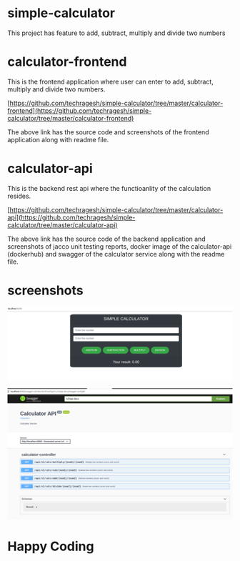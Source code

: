# simple-calculator
This project has feature to add, subtract, multiply and divide two numbers

# calculator-frontend

This is the frontend application where user can enter to add, subtract, multiply and divide two numbers.

[https://github.com/techragesh/simple-calculator/tree/master/calculator-frontend](https://github.com/techragesh/simple-calculator/tree/master/calculator-frontend)

The above link has the source code and screenshots of the frontend application along with readme file. 

# calculator-api

This is the backend rest api where the functioanlity of the calculation resides.

[https://github.com/techragesh/simple-calculator/tree/master/calculator-api](https://github.com/techragesh/simple-calculator/tree/master/calculator-api)

The above link has the source code of the backend application and screenshots of jacco unit testing reports, docker image of the calculator-api (dockerhub) and swagger of the calculator service along with the readme file.

# screenshots

![calculator-ui](calculator-ui.png)

![calculatorapi-swagger.png](calculatorapi-swagger.png)

# Happy Coding

